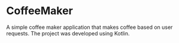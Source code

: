 # CoffeeMaker
A simple coffee maker application that makes coffee based on user requests. The project was developed using Kotlin.
